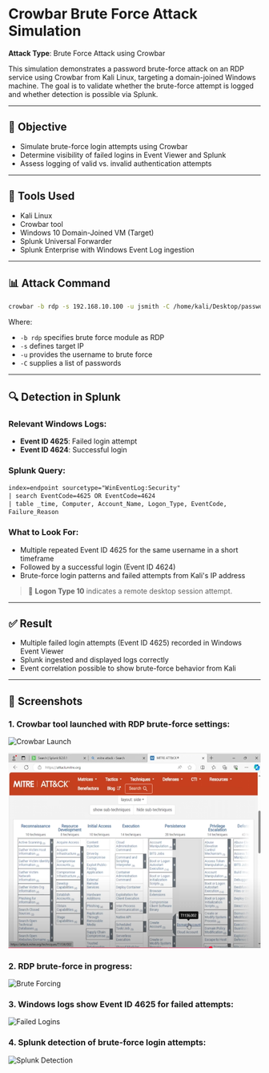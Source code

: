 # Crowbar Brute Force Attack Simulation

**Attack Type**: Brute Force Attack using Crowbar

This simulation demonstrates a password brute-force attack on an RDP service using Crowbar from Kali Linux, targeting a domain-joined Windows machine. The goal is to validate whether the brute-force attempt is logged and whether detection is possible via Splunk.

---

## 🎯 Objective

* Simulate brute-force login attempts using Crowbar
* Determine visibility of failed logins in Event Viewer and Splunk
* Assess logging of valid vs. invalid authentication attempts

---

## 🧪 Tools Used

* Kali Linux
* Crowbar tool
* Windows 10 Domain-Joined VM (Target)
* Splunk Universal Forwarder
* Splunk Enterprise with Windows Event Log ingestion

---

## 📊 Attack Command

```bash
crowbar -b rdp -s 192.168.10.100 -u jsmith -C /home/kali/Desktop/passwords.txt
```

Where:

* `-b rdp` specifies brute force module as RDP
* `-s` defines target IP
* `-u` provides the username to brute force
* `-C` supplies a list of passwords

---

## 🔍 Detection in Splunk

### Relevant Windows Logs:

* **Event ID 4625**: Failed login attempt
* **Event ID 4624**: Successful login

### Splunk Query:

```splunk
index=endpoint sourcetype="WinEventLog:Security"
| search EventCode=4625 OR EventCode=4624
| table _time, Computer, Account_Name, Logon_Type, EventCode, Failure_Reason
```

### What to Look For:

* Multiple repeated Event ID 4625 for the same username in a short timeframe
* Followed by a successful login (Event ID 4624)
* Brute-force login patterns and failed attempts from Kali's IP address

> 🔎 **Logon Type 10** indicates a remote desktop session attempt.

---

## ✅ Result

* Multiple failed login attempts (Event ID 4625) recorded in Windows Event Viewer
* Splunk ingested and displayed logs correctly
* Event correlation possible to show brute-force behavior from Kali

---

## 📸 Screenshots

### 1. Crowbar tool launched with RDP brute-force settings:

![Crowbar Launch](../screenshots/crowbar%20tool%20bruteforce.PNG)

![PowerShell Attack](../screenshots/t1136.002.PNG)

### 2. RDP brute-force in progress:

![Brute Forcing](../screenshots/crowbar%20bruteforce%20in%20progress.PNG)

### 3. Windows logs show Event ID 4625 for failed attempts:

![Failed Logins](../screenshots/rdp%20failed%20login%20splunk%20event%204625.PNG)

### 4. Splunk detection of brute-force login attempts:

![Splunk Detection](../screenshots/rdp%20attack%20brute%20force%20evidence.PNG)
